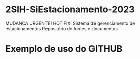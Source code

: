 # 2SIH-SiEstacionamento-2023
MUDANÇA URGENTE! HOT FIX!
Sistema de gerenciamento de estacionamentos
Repositório de fontes e documentos
# Exemplo de uso do GITHUB
